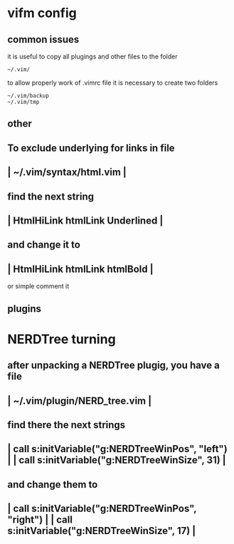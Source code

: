 # vifm config

## common issues
it is useful to copy all plugings and other files to the folder
```
~/.vim/ 
```

to allow properly work of .vimrc file
it is necessary to create two folders
```
~/.vim/backup
~/.vim/tmp
```


 other           
 -----
 To exclude underlying for links 
 in file
 -------------------------------------------------------------------------
 | ~/.vim/syntax/html.vim   						 |
 -------------------------------------------------------------------------
 find the next string
 -------------------------------------------------------------------------
 | HtmlHiLink htmlLink     Underlined   				 |
 -------------------------------------------------------------------------
 and change it to 
 -------------------------------------------------------------------------
 | HtmlHiLink htmlLink     htmlBold      				 |
 -------------------------------------------------------------------------
 or simple comment it


 plugins         
 -------
 
 #  NERDTree turning
 after unpacking a NERDTree plugig, you have a file
 -------------------------------------------------------------------------
 | ~/.vim/plugin/NERD_tree.vim   					 |
 -------------------------------------------------------------------------

 find there the next strings
 -------------------------------------------------------------------------
 | call s:initVariable("g:NERDTreeWinPos", "left")  			 |
 | call s:initVariable("g:NERDTreeWinSize", 31)     			 |
 -------------------------------------------------------------------------

 and change them to
 -------------------------------------------------------------------------
 | call s:initVariable("g:NERDTreeWinPos", "right") 			 |
 | call s:initVariable("g:NERDTreeWinSize", 17)     			 |
 -------------------------------------------------------------------------
